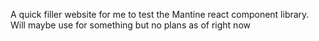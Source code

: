 A quick filler website for me to test the Mantine react component library. Will maybe use for something but no plans as of right now